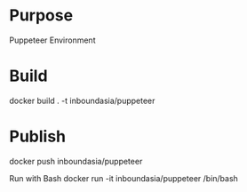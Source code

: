 # Purpose
Puppeteer Environment

# Build
docker build . -t inboundasia/puppeteer

# Publish
docker push inboundasia/puppeteer

Run with Bash
docker run -it inboundasia/puppeteer /bin/bash